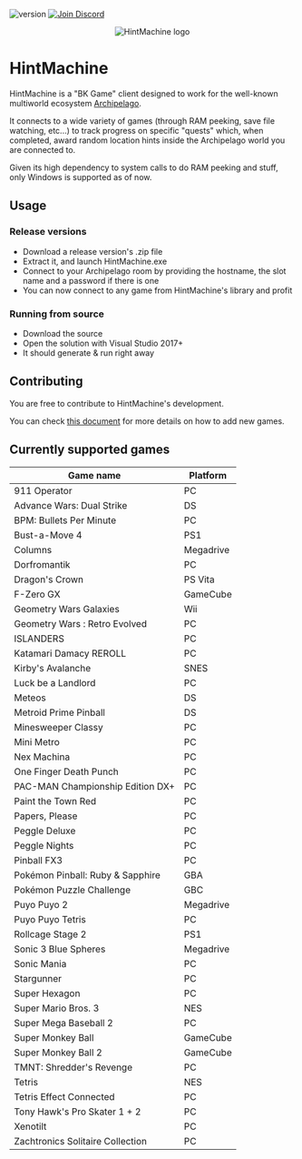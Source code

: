 ![version](https://img.shields.io/badge/Version-1.2.0-blue)
<a href="https://discord.gg/Jcknj9w7Rm">
  <img src="https://img.shields.io/badge/-Discord-lightgrey?logo=discord" alt="Join Discord">
</a>

<p align="center">
  <img src="https://github.com/CalDrac/hintMachine/blob/master/HintMachine/Assets/logo_small.png?raw=true" alt="HintMachine logo"/>
</p>

# HintMachine

HintMachine is a "BK Game" client designed to work for the well-known multiworld ecosystem [Archipelago](https://github.com/ArchipelagoMW/Archipelago).

It connects to a wide variety of games (through RAM peeking, save file watching, etc...) to track progress on specific "quests" which, when completed, award random location hints inside the Archipelago world you are connected to.

Given its high dependency to system calls to do RAM peeking and stuff, only Windows is supported as of now.

## Usage

### Release versions 

- Download a release version's .zip file
- Extract it, and launch HintMachine.exe
- Connect to your Archipelago room by providing the hostname, the slot name and a password if there is one
- You can now connect to any game from HintMachine's library and profit

### Running from source 

- Download the source 
- Open the solution with Visual Studio 2017+
- It should generate & run right away


## Contributing

You are free to contribute to HintMachine's development.

You can check [this document](https://github.com/CalDrac/hintMachine/blob/dev/adding_games.md) for more details on how to add new games.


## Currently supported games

| Game name                        | Platform  |
|----------------------------------|-----------|
| 911 Operator                     | PC        |
| Advance Wars: Dual Strike        | DS        |
| BPM: Bullets Per Minute          | PC        |
| Bust-a-Move 4                    | PS1       |
| Columns                          | Megadrive |
| Dorfromantik                     | PC        |
| Dragon's Crown                   | PS Vita   |
| F-Zero GX                        | GameCube  |
| Geometry Wars Galaxies           | Wii       |
| Geometry Wars : Retro Evolved    | PC        |
| ISLANDERS                        | PC        |
| Katamari Damacy REROLL           | PC        |
| Kirby's Avalanche                | SNES      |
| Luck be a Landlord               | PC        |
| Meteos                           | DS        |
| Metroid Prime Pinball            | DS        |
| Minesweeper Classy               | PC        |
| Mini Metro                       | PC        |
| Nex Machina                      | PC        |
| One Finger Death Punch           | PC        |
| PAC-MAN Championship Edition DX+ | PC        |
| Paint the Town Red               | PC        |
| Papers, Please                   | PC        |
| Peggle Deluxe                    | PC        |
| Peggle Nights                    | PC        |
| Pinball FX3                      | PC        |
| Pokémon Pinball: Ruby & Sapphire | GBA       |
| Pokémon Puzzle Challenge         | GBC       |
| Puyo Puyo 2                      | Megadrive |
| Puyo Puyo Tetris                 | PC        |
| Rollcage Stage 2                 | PS1       |
| Sonic 3 Blue Spheres             | Megadrive |
| Sonic Mania                      | PC        |
| Stargunner                       | PC        |
| Super Hexagon                    | PC        |
| Super Mario Bros. 3              | NES       |
| Super Mega Baseball 2            | PC        |
| Super Monkey Ball                | GameCube  |
| Super Monkey Ball 2              | GameCube  |
| TMNT: Shredder's Revenge         | PC        |
| Tetris                           | NES       |
| Tetris Effect Connected          | PC        |
| Tony Hawk's Pro Skater 1 + 2     | PC        |
| Xenotilt                         | PC        |
| Zachtronics Solitaire Collection | PC        |
